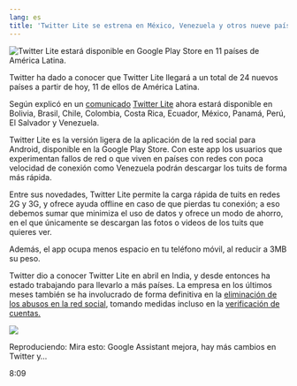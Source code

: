 ```yaml
---
lang: es
title: 'Twitter Lite se estrena en México, Venezuela y otros nueve países'
---
```


![Twitter Lite estará disponible en Google Play Store en 11 países de América Latina.]

Twitter ha dado a conocer que Twitter Lite llegará a un total de 24 nuevos países a partir de hoy, 11 de ellos de América Latina.

Según explicó en un [comunicado][] [Twitter Lite] ahora estará disponible en Bolivia, Brasil, Chile, Colombia, Costa Rica, Ecuador, México, Panamá, Perú, El Salvador y Venezuela.

Twitter Lite es la versión ligera de la aplicación de la red social para Android, disponible en la Google Play Store. Con este app los usuarios que experimentan fallos de red o que viven en países con redes con poca velocidad de conexión como Venezuela podrán descargar los tuits de forma más rápida.

Entre sus novedades, Twitter Lite permite la carga rápida de tuits en redes 2G y 3G, y ofrece ayuda offline en caso de que pierdas tu conexión; a eso debemos sumar que minimiza el uso de datos y ofrece un modo de ahorro, en el que únicamente se descargan las fotos o videos de los tuits que quieres ver.

Además, el app ocupa menos espacio en tu teléfono móvil, al reducir a 3MB su peso.

Twitter dio a conocer Twitter Lite en abril en India, y desde entonces ha estado trabajando para llevarlo a más países. La empresa en los últimos meses también se ha involucrado de forma definitiva en la [eliminación de los abusos en la red social], tomando medidas incluso en la [verificación de cuentas.]

![][1]

Reproduciendo: Mira esto: Google Assistant mejora, hay más cambios en Twitter y…

8:09

  [Twitter Lite estará disponible en Google Play Store en 11 países de América Latina.]: https://cdn2.cnet.com/img/LI8y19stcvIQUdzbYdH4-DAigtc=/fit-in/570x0/2017/12/01/b36ce794-e0b8-495c-a198-184923a8f4e9/twitter-lite.jpg
  [comunicado]: https://blog.twitter.com/official/en_us/topics/product/2017/twitter-lite-in-the-google-play-store-in-24-more-countries.html#
  [Twitter Lite]: https://www.cnet.com/es/noticias/twitter-estrena-twitter-lite/
  [eliminación de los abusos en la red social]: https://www.cnet.com/es/noticias/twitter-hemos-progresado-en-nuestra-batalla-contra-el-abuso/
  [verificación de cuentas.]: https://www.cnet.com/es/noticias/twitter-elimina-verificacion-a-cuentas-ofensivas/
  [1]: https://cdn1.cnet.com/img/mWcZaiA8Ngv61OQcpdoh6Ra9nY0=/170x96/2017/11/13/70540d7a-cbc5-4563-ab86-b5549ef68168/oneplus-5t-product-21.jpg
